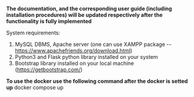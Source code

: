 **The documentation, and the corresponding user guide (including installation procedures) will be updated respectively after the functionality is fully implemented**

System requirements:

1. MySQL DBMS, Apache server (one can use XAMPP package -- https://www.apachefriends.org/download.html)
2. Python3 and Flask python library installed on your system
3. Bootstrap library installed on your local machine (https://getbootstrap.com/)

**To use the docker use the following command after the docker is setted up**
docker compose up

